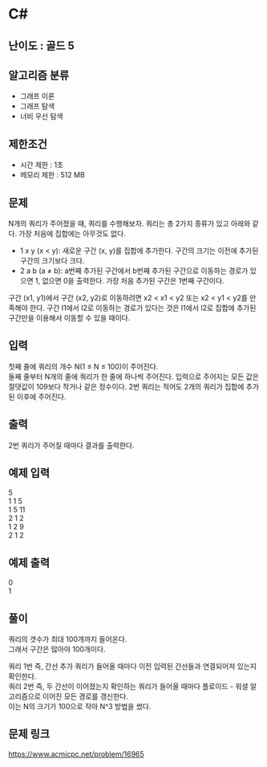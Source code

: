 # C#

## 난이도 : 골드 5

## 알고리즘 분류
  - 그래프 이론
  - 그래프 탐색
  - 너비 우선 탐색

## 제한조건
  - 시간 제한 : 1초
  - 메모리 제한 : 512 MB

## 문제
N개의 쿼리가 주어졌을 때, 쿼리를 수행해보자. 쿼리는 총 2가지 종류가 있고 아래와 같다. 가장 처음에 집합에는 아무것도 없다.<br/>

  - 1 x y (x < y): 새로운 구간 (x, y)를 집합에 추가한다. 구간의 크기는 이전에 추가된 구간의 크기보다 크다.
  - 2 a b (a ≠ b): a번째 추가된 구간에서 b번째 추가된 구간으로 이동하는 경로가 있으면 1, 없으면 0을 출력한다. 가장 처음 추가된 구간은 1번째 구간이다.

구간 (x1, y1)에서 구간 (x2, y2)로 이동하려면 x2 < x1 < y2 또는 x2 < y1 < y2를 만족해야 한다. 구간 I1에서 I2로 이동하는 경로가 있다는 것은 I1에서 I2로 집합에 추가된 구간만을 이용해서 이동할 수 있을 때이다.<br/>


## 입력
첫째 줄에 쿼리의 개수 N(1 ≤ N ≤ 100)이 주어진다.<br/>
둘째 줄부터 N개의 줄에 쿼리가 한 줄에 하나씩 주어진다. 입력으로 주어지는 모든 값은 절댓값이 109보다 작거나 같은 정수이다. 2번 쿼리는 적어도 2개의 쿼리가 집합에 추가된 이후에 주어진다.<br/>


## 출력
2번 쿼리가 주어질 때마다 결과를 출력한다.<br/>


## 예제 입력
5<br/>
1 1 5<br/>
1 5 11<br/>
2 1 2<br/>
1 2 9<br/>
2 1 2<br/>


## 예제 출력
0<br/>
1<br/>


## 풀이
쿼리의 갯수가 최대 100개까지 들어온다.<br/>
그래서 구간은 많아야 100개이다.<br/>

쿼리 1번 즉, 간선 추가 쿼리가 들어올 때마다 이전 입력된 간선들과 연결되어져 있는지 확인한다.<br/>
쿼리 2번 즉, 두 간선이 이어졌는지 확인하는 쿼리가 들어올 때마다 플로이드 - 워셜 알고리즘으로 이어진 모든 경로를 갱신한다.<br/>
이는 N의 크기가 100으로 작아 N^3 방법을 썼다.<br/>

## 문제 링크
https://www.acmicpc.net/problem/16965